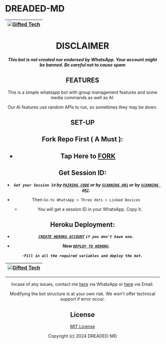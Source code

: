 # DREADED-MD

<div align="center">

| [![Gifted Tech](https://github.com/giftedtechnexus.png?lenght=50width=50)](https://github.com/giftedtechnexus)|
|----|


# DISCLAIMER

***This bot is not created nor endorsed by WhatsApp. Your account might be banned. Be careful not to cause spam***

## FEATURES
This is a simple whatsapp bot with group management features and some media commands as well as AI.

Our AI features use random APIs to run, so sometimes they may be down.

## SET-UP

## Fork Repo First ( A Must ):

<h2 align="center">   

- Tap Here to  [FORK](https://github.com/giftedtechnexus/dreaded-md/fork)


## Get Session ID:


- ***`Get your Session Id` by  [`PAIRING CODE`](https://session.giftedtechnexus.co.ke/pair) or by  [`SCANNING QR1`](https://session.giftedtechnexus.co.ke/qr) or by  [`SCANNING QR2`](https://session.giftedtechnexus.co.ke/qr2).***

- Then `Go-to WhatsApp > Three dots > Linked Devices`
   - You will get a session ID in your WhatsApp. Copy it.

## Heroku Deployment:

   - ***[`CREATE HEROKU ACCOUNT`](https://signup.heroku.com/) `if you don't have one.`***


- ***Now [`DEPLOY TO HEROKU`](https://deploy-dreaded.vercel.app).***

-***`Fill in all the required variables and deploy the bot.`***




<div align="center">

| [![Gifted Tech](https://github.com/giftedtechnexus.png?lenght=50width=50)](https://github.com/giftedtechnexus)|
|----|


---

Incase of any issues, contact me  [here](https://wa.me/message/NHCZC5DSOEUXB1) via WhatsApp or [here](admin@giftedtechnexus.co.ke) via Email.

Modifying the bot structure is at your own risk. We won't offer technical support if error occur.


## License

[MIT License](https://github.com/giftedtechnexus/dreaded-md/blob/main/LICENSE)

Copyright (c) 2024 DREADED-MD

